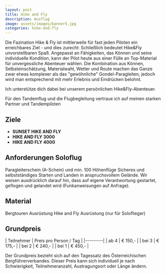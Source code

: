 ```yaml
---
layout: post
title: Hike and Fly
description: Ausflug
image: assets/images/banner5.jpg
categories: hike-and-fly
---
```


Die Fazination Hike & Fly ist mittlerweile für fast jeden Piloten ein erreichbares Ziel - und dies zurecht: Schließlich bedeutet Hike&Fly unvorstellbaren Spaß. Angepasst an Fähigkeiten, das Können und seine individuelle Kondition, kann der Pilot heute aus einer Fülle an Top-Material für unvergessliche Abenteuer wählen. Die Kombination aus Können, Selbsteinschätzung, Materialwahl, Wetter und Route machen das Ganze zwar etwas komplexer als das "gewöhnliche" Gondel-Paragleiten, jedoch wird man entsprechend mit mehr Erlebnis und Eindrücken belohnt.

Ich unterstütze dich dabei bei unserem persönlichen Hike&Fly-Abenteuer.

Für den Tandemflug und die Flugbegleitung vertraue ich auf meinen starken Partner und Tandempiloten

## Ziele
- **SUNSET HIKE AND FLY**
- **HIKE AND FLY 3000**
- **HIKE AND FLY 4000**

## Anforderungen Soloflug 
Paragleiterschein (A-Schein) und min. 100 Höhenflüge Sicheres und selbstständiges Starten und Landen in anspruchsvollem Gelände. Wir weisen ausdrücklich darauf hin, dass auf eigene Verantwortung gestartet, geflogen und gelandet wird (Funkanweisungen auf Anfrage).

## Material 
Bergtouren Ausrüstung Hike and Fly Ausrüstung (nur für Soloflieger)

## Grundpreis

| Teilnehmer | Preis pro Person / Tag |
|---------|
| ab 4 | € 150,- |
| bei 3 | € 175,- |
| bei 2 | € 240,- |
| bei 1 | € 450,- |

Der Grundpreis bezieht sich auf den Tagessatz des Österreichischen Bergführerverbandes.
Dieser Preis kann sich individuell je nach Schwierigkeit, Teilnehmeranzahl, Austragungsort oder Länge ändern.
